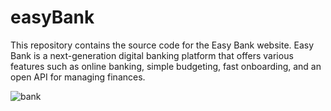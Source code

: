 # easyBank
This repository contains the source code for the Easy Bank website. Easy Bank is a next-generation digital banking platform that offers various features such as online banking, simple budgeting, fast onboarding, and an open API for managing finances.

![bank](https://github.com/SercanBenli22/easyBank/assets/155479510/34be7d49-faee-4280-bc0c-25053347cc06)
